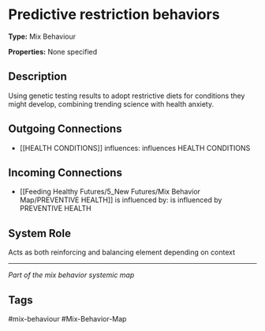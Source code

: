 # Predictive restriction behaviors

**Type:** Mix Behaviour

**Properties:** None specified

## Description
Using genetic testing results to adopt restrictive diets for conditions they might develop, combining trending science with health anxiety.

## Outgoing Connections
- [[HEALTH CONDITIONS]] influences: influences HEALTH CONDITIONS

## Incoming Connections
- [[Feeding Healthy Futures/5_New Futures/Mix Behavior Map/PREVENTIVE HEALTH]] is influenced by: is influenced by PREVENTIVE HEALTH

## System Role
Acts as both reinforcing and balancing element depending on context

---
*Part of the mix behavior systemic map*

## Tags
#mix-behaviour #Mix-Behavior-Map
